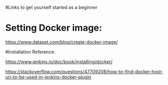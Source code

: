 #Links to get yourself started as a beginner

# Setting Docker image:
https://www.dataset.com/blog/create-docker-image/

#Installation Reference:

https://www.jenkins.io/doc/book/installing/docker/

https://stackoverflow.com/questions/47709208/how-to-find-docker-host-uri-to-be-used-in-jenkins-docker-plugin
